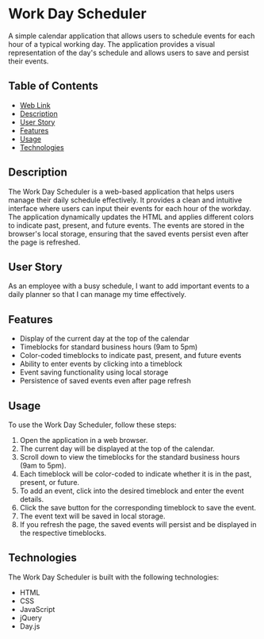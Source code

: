 # Work Day Scheduler

A simple calendar application that allows users to schedule events for each hour of a typical working day. The application provides a visual representation of the day's schedule and allows users to save and persist their events.

## Table of Contents
- [Web Link](https://jtuvek.github.io/Work-Day-Scheduler/)
- [Description](#description)
- [User Story](#user-story)
- [Features](#features)
- [Usage](#usage)
- [Technologies](#technologies)

## Description

The Work Day Scheduler is a web-based application that helps users manage their daily schedule effectively. It provides a clean and intuitive interface where users can input their events for each hour of the workday. The application dynamically updates the HTML and applies different colors to indicate past, present, and future events. The events are stored in the browser's local storage, ensuring that the saved events persist even after the page is refreshed.

## User Story

As an employee with a busy schedule, I want to add important events to a daily planner so that I can manage my time effectively.

## Features

- Display of the current day at the top of the calendar
- Timeblocks for standard business hours (9am to 5pm)
- Color-coded timeblocks to indicate past, present, and future events
- Ability to enter events by clicking into a timeblock
- Event saving functionality using local storage
- Persistence of saved events even after page refresh

## Usage

To use the Work Day Scheduler, follow these steps:

1. Open the application in a web browser.
2. The current day will be displayed at the top of the calendar.
3. Scroll down to view the timeblocks for the standard business hours (9am to 5pm).
4. Each timeblock will be color-coded to indicate whether it is in the past, present, or future.
5. To add an event, click into the desired timeblock and enter the event details.
6. Click the save button for the corresponding timeblock to save the event.
7. The event text will be saved in local storage.
8. If you refresh the page, the saved events will persist and be displayed in the respective timeblocks.

## Technologies

The Work Day Scheduler is built with the following technologies:

- HTML
- CSS
- JavaScript
- jQuery
- Day.js